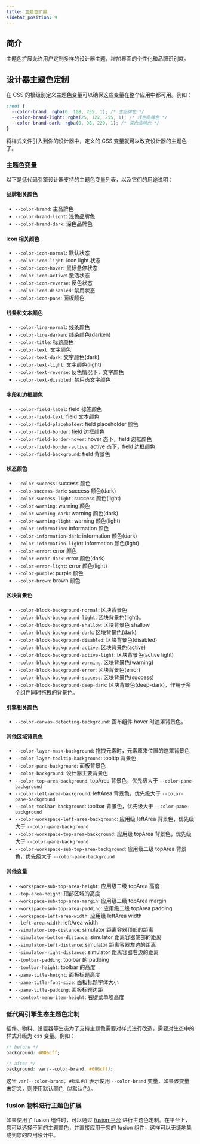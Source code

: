 ```yaml
---
title: 主题色扩展
sidebar_position: 9
---
```


## 简介

主题色扩展允许用户定制多样的设计器主题，增加界面的个性化和品牌识别度。

## 设计器主题色定制

在 CSS 的根级别定义主题色变量可以确保这些变量在整个应用中都可用。例如：

```css
:root {
  --color-brand: rgba(0, 108, 255, 1); /* 主品牌色 */
  --color-brand-light: rgba(25, 122, 255, 1); /* 浅色品牌色 */
  --color-brand-dark: rgba(0, 96, 229, 1); /* 深色品牌色 */
}

```

将样式文件引入到你的设计器中，定义的 CSS 变量就可以改变设计器的主题色了。

### 主题色变量

以下是低代码引擎设计器支持的主题色变量列表，以及它们的用途说明：

#### 品牌相关颜色

- `--color-brand`: 主品牌色
- `--color-brand-light`: 浅色品牌色
- `--color-brand-dark`: 深色品牌色

#### Icon 相关颜色

- `--color-icon-normal`: 默认状态
- `--color-icon-light`: icon light 状态
- `--color-icon-hover`: 鼠标悬停状态
- `--color-icon-active`: 激活状态
- `--color-icon-reverse`: 反色状态
- `--color-icon-disabled`: 禁用状态
- `--color-icon-pane`: 面板颜色

#### 线条和文本颜色

- `--color-line-normal`: 线条颜色
- `--color-line-darken`: 线条颜色(darken)
- `--color-title`: 标题颜色
- `--color-text`: 文字颜色
- `--color-text-dark`: 文字颜色(dark)
- `--color-text-light`: 文字颜色(light)
- `--color-text-reverse`: 反色情况下，文字颜色
- `--color-text-disabled`: 禁用态文字颜色

#### 字段和边框颜色

- `--color-field-label`: field 标签颜色
- `--color-field-text`: field 文本颜色
- `--color-field-placeholder`: field placeholder 颜色
- `--color-field-border`: field 边框颜色
- `--color-field-border-hover`: hover 态下，field 边框颜色
- `--color-field-border-active`: active 态下，field 边框颜色
- `--color-field-background`: field 背景色

#### 状态颜色

- `--color-success`: success 颜色
- `--colo-success-dark`: success 颜色(dark)
- `--color-success-light`: success 颜色(light)
- `--color-warning`: warning 颜色
- `--color-warning-dark`: warning 颜色(dark)
- `--color-warning-light`: warning 颜色(light)
- `--color-information`: information 颜色
- `--color-information-dark`: information 颜色(dark)
- `--color-information-light`: information 颜色(light)
- `--color-error`: error 颜色
- `--color-error-dark`: error 颜色(dark)
- `--color-error-light`: error 颜色(light)
- `--color-purple`: purple 颜色
- `--color-brown`: brown 颜色

#### 区块背景色

- `--color-block-background-normal`: 区块背景色
- `--color-block-background-light`: 区块背景色(light)。
- `--color-block-background-shallow`: 区块背景色 shallow
- `--color-block-background-dark`: 区块背景色(dark)
- `--color-block-background-disabled`: 区块背景色(disabled)
- `--color-block-background-active`: 区块背景色(active)
- `--color-block-background-active-light`: 区块背景色(active light)
- `--color-block-background-warning`: 区块背景色(warning)
- `--color-block-background-error`: 区块背景色(error)
- `--color-block-background-success`: 区块背景色(success)
- `--color-block-background-deep-dark`: 区块背景色(deep-dark)，作用于多个组件同时拖拽的背景色。

#### 引擎相关颜色

- `--color-canvas-detecting-background`: 画布组件 hover 时遮罩背景色。

#### 其他区域背景色

- `--color-layer-mask-background`: 拖拽元素时，元素原来位置的遮罩背景色
- `--color-layer-tooltip-background`: tooltip 背景色
- `--color-pane-background`: 面板背景色
- `--color-background`: 设计器主要背景色
- `--color-top-area-background`: topArea 背景色，优先级大于 `--color-pane-background`
- `--color-left-area-background`: leftArea 背景色，优先级大于 `--color-pane-background`
- `--color-toolbar-background`: toolbar 背景色，优先级大于 `--color-pane-background`
- `--color-workspace-left-area-background`: 应用级 leftArea 背景色，优先级大于 `--color-pane-background`
- `--color-workspace-top-area-background`: 应用级 topArea 背景色，优先级大于 `--color-pane-background`
- `--color-workspace-sub-top-area-background`: 应用级二级 topArea 背景色，优先级大于 `--color-pane-background`

#### 其他变量

- `--workspace-sub-top-area-height`: 应用级二级 topArea 高度
- `--top-area-height`: 顶部区域的高度
- `--workspace-sub-top-area-margin`: 应用级二级 topArea margin
- `--workspace-sub-top-area-padding`: 应用级二级 topArea padding
- `--workspace-left-area-width`: 应用级 leftArea width
- `--left-area-width`: leftArea width
- `--simulator-top-distance`: simulator 距离容器顶部的距离
- `--simulator-bottom-distance`:  simulator 距离容器底部的距离
- `--simulator-left-distance`: simulator 距离容器左边的距离
- `--simulator-right-distance`: simulator 距离容器右边的距离
- `--toolbar-padding`: toolbar 的 padding
- `--toolbar-height`: toolbar 的高度
- `--pane-title-height`: 面板标题高度
- `--pane-title-font-size`: 面板标题字体大小
- `--pane-title-padding`: 面板标题边距
- `--context-menu-item-height`: 右键菜单项高度



### 低代码引擎生态主题色定制

插件、物料、设置器等生态为了支持主题色需要对样式进行改造，需要对生态中的样式升级为 css 变量。例如：

```css
/* before */
background: #006cff;

/* after */
background: var(--color-brand, #006cff);

```

这里 `var(--color-brand, #默认色)` 表示使用 `--color-brand` 变量，如果该变量未定义，则使用默认颜色（#默认色）。

### fusion 物料进行主题色扩展

如果使用了 fusion 组件时，可以通过 [fusion 平台](https://fusion.design/) 进行主题色定制。在平台上，您可以选择不同的主题颜色，并直接应用于您的 fusion 组件，这样可以无缝地集成到您的应用设计中。